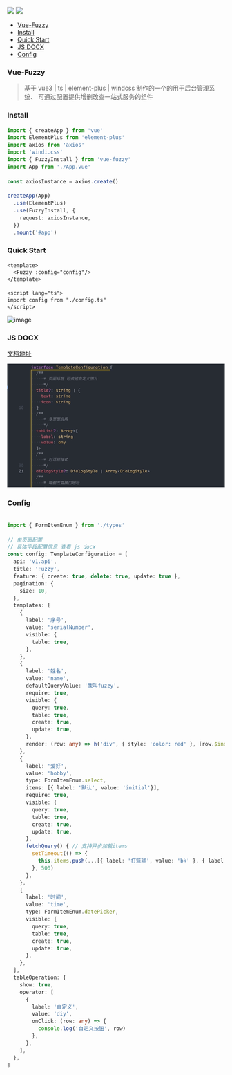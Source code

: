 ![](https://img.shields.io/badge/component-fuzzy-red.svg?style=for-the-badge&logo=Vue.js ) ![](https://img.shields.io/badge/npm-v8.5.2-orange?style=for-the-badge&logo=npm& )


- [Vue-Fuzzy](#vue-fuzzy)
- [Install](#install)
- [Quick Start](#quick-start)
- [JS DOCX](#js-docx)
- [Config](#config)


### Vue-Fuzzy

> 基于 vue3 | ts | element-plus | windcss 制作的一个的用于后台管理系统、
> 可通过配置提供增删改查一站式服务的组件

### Install
``` ts
import { createApp } from 'vue'
import ElementPlus from 'element-plus'
import axios from 'axios'
import 'windi.css'
import { FuzzyInstall } from 'vue-fuzzy'
import App from './App.vue'

const axiosInstance = axios.create()

createApp(App)
  .use(ElementPlus)
  .use(FuzzyInstall, {
    request: axiosInstance,
  })
  .mount('#app')
```

### Quick Start

``` vue
<template>
  <Fuzzy :config="config"/>
</template>

<script lang="ts">
import config from "./config.ts"
</script>
```
![image](https://github.com/Yonghero/vue-fuzzy/blob/main/playground/assets/live.gif)


### JS DOCX

[文档地址](https://github.com/Yonghero/vue-fuzzy/blob/main/core/Fuzzy/types/index.ts)

![image](https://github.com/Yonghero/vue-fuzzy/blob/main/playground/assets/fuzzy-docs.gif)


### Config

``` ts

import { FormItemEnum } from './types'

// 单页面配置
// 具体字段配置信息 查看 js docx
const config: TemplateConfiguration = [
  api: 'v1.api',
  title: 'Fuzzy',
  feature: { create: true, delete: true, update: true },
  pagination: {
    size: 10,
  },
  templates: [
    {
      label: '序号',
      value: 'serialNumber',
      visible: {
        table: true,
      },
    },
    {
      label: '姓名',
      value: 'name',
      defaultQueryValue: '我叫fuzzy',
      require: true,
      visible: {
        query: true,
        table: true,
        create: true,
        update: true,
      },
      render: (row: any) => h('div', { style: 'color: red' }, [row.$index]),
    },
    {
      label: '爱好',
      value: 'hobby',
      type: FormItemEnum.select,
      items: [{ label: '默认', value: 'initial'}],
      require: true,
      visible: {
        query: true,
        table: true,
        create: true,
        update: true,
      },
      fetchQuery() { // 支持异步加载items
        setTimeout(() => {
          this.items.push(...[{ label: '打篮球', value: 'bk' }, { label: '踢足球', value: 'bk' }])
        }, 500)
      },
    },
    {
      label: '时间',
      value: 'time',
      type: FormItemEnum.datePicker,
      visible: {
        query: true,
        table: true,
        create: true,
        update: true,
      },
    },
  ],
  tableOperation: {
    show: true,
    operator: [
      {
        label: '自定义',
        value: 'diy',
        onClick: (row: any) => {
          console.log('自定义按钮', row)
        },
      },
    ],
  },
]

```
